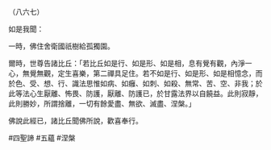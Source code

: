 （八六七）

如是我聞：

一時，佛住舍衛國祇樹給孤獨園。

爾時，世尊告諸比丘：「若比丘如是行、如是形、如是相，息有覺有觀，內淨一心，無覺無觀，定生喜樂，第二禪具足住。若不如是行、如是形、如是相憶念，而於色、受、想、行、識法思惟如病、如癰、如刺、如殺、無常、苦、空、非我；於此等法心生厭離、怖畏、防護，厭離、防護已，於甘露法界以自饒益。此則寂靜，此則勝妙，所謂捨離，一切有餘愛盡、無欲、滅盡、涅槃。」

佛說此經已，諸比丘聞佛所說，歡喜奉行。



#四聖諦
#五蘊
#涅槃
